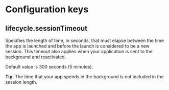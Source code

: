 # Configuration keys

## lifecycle.sessionTimeout

Specifies the length of time, in seconds, that must elapse between the time the app is launched and before the launch is considered to be a new session. This timeout also applies when your application is sent to the background and reactivated.

Default value is 300 seconds \(5 minutes\).

**Tip**: The time that your app spends in the background is not included in the session length.

